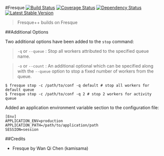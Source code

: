 #Fresque [![Build Status](https://travis-ci.org/kamisama/Fresque.png?branch=master)](https://travis-ci.org/kamisama/Fresque) [![Coverage Status](https://coveralls.io/repos/kamisama/Fresque/badge.png?branch=fix-travis)](https://coveralls.io/r/kamisama/Fresque?branch=fix-travis) [![Dependency Status](https://www.versioneye.com/php/fresque:fresque/badge.png)](https://www.versioneye.com/php/fresque:fresque) [![Latest Stable Version](https://poser.pugx.org/fresque/fresque/v/stable.png)](https://packagist.org/packages/fresque/fresque)

> Fresque++ builds on Fresque

##Additional Options

Two additional options have been added to the `stop` command:

> `-q` or `--queue` : Stop all workers attributed to the specified queue name.

> `-o` or `--count` : An additional optional which can be specified along with the `--queue` option to stop a fixed number of workers from the queue.

	$ fresque stop -c /path/to/conf -q default # stop all workers for default queue
	$ fresque stop -c /path/to/conf -q 2 # stop 2 workers for activity queue

Added an application environment variable section to the configuration file:

    [Env]
    APPLICATION_ENV=production 
    APPLICATION_PATH=/path/to/application/path
    SESSION=session

##Credits

* Fresque by Wan Qi Chen (kamisama)
